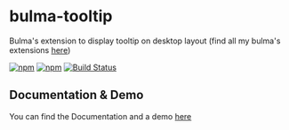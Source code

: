 # bulma-tooltip
Bulma's extension to display tooltip on desktop layout
(find all my bulma's extensions [here](https://wikiki.github.io/bulma-extensions/overview))

[![npm](https://img.shields.io/npm/v/bulma-tooltip.svg)](https://www.npmjs.com/package/bulma-tooltip)
[![npm](https://img.shields.io/npm/dm/bulma-tooltip.svg)](https://www.npmjs.com/package/bulma-tooltip)
[![Build Status](https://travis-ci.org/Wikiki/bulma-tooltip.svg?branch=master)](https://travis-ci.org/Wikiki/bulma-tooltip)

Documentation & Demo
---
You can find the Documentation and a demo [here](https://wikiki.github.io/bulma-extensions/tooltip)

